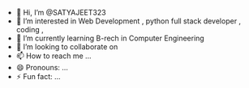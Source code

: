 - 👋 Hi, I’m @SATYAJEET323
- 👀 I’m interested in Web Development , python full stack developer , coding , 
- 🌱 I’m currently learning B-rech in Computer Engineering
- 💞️ I’m looking to collaborate on 
- 📫 How to reach me ...
- 😄 Pronouns: ...
- ⚡ Fun fact: ...

<!---
SATYAJEET323/SATYAJEET323 is a ✨ special ✨ repository because its `README.md` (this file) appears on your GitHub profile.
You can click the Preview link to take a look at your changes.
--->
